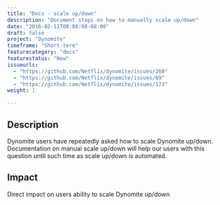 ```yaml
---
title: "Docs - scale up/down"
description: "Document steps on how to manually scale up/down"
date: "2016-02-11T08:08:08-08:00"
draft: false
project: "Dynomite"
timeframe: "Short-term"
featurecategory: "docs"
featurestatus: "New"
issueurls: 
  - "https://github.com/Netflix/dynomite/issues/260"
  - "https://github.com/Netflix/dynomite/issues/69"
  - "https://github.com/Netflix/dynomite/issues/173"
weight: 1

---
```


## Description

Dynomite users have repeatedly asked how to scale Dynomite up/down. Documentation on manual scale up/down will help our users with this question until such time as scale up/down is automated.

## Impact

Direct impact on users ability to scale Dynomite up/down
